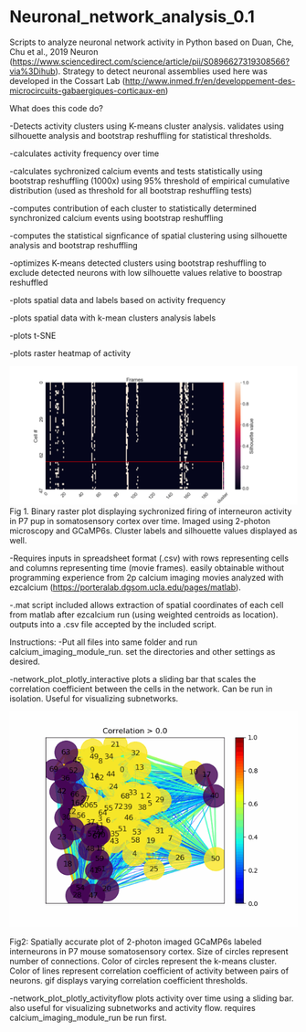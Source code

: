 # Neuronal_network_analysis_0.1
Scripts to analyze neuronal network activity in Python based on Duan, Che, Chu et al., 2019 Neuron (https://www.sciencedirect.com/science/article/pii/S0896627319308566?via%3Dihub). Strategy to detect neuronal assemblies used here was developed in the Cossart Lab (http://www.inmed.fr/en/developpement-des-microcircuits-gabaergiques-corticaux-en)

What does this code do?


-Detects activity clusters using K-means cluster analysis. validates using silhouette analysis and bootstrap reshuffling for statistical thresholds. 

-calculates activity frequency over time

-calculates sychronized calcium events and tests statistically using bootstrap reshuffling (1000x) using 95% threshold of empirical cumulative distribution (used as threshold for all bootstrap reshuffling tests)

-computes contribution of each cluster to statistically determined synchronized calcium events using bootstrap reshuffling

-computes the statistical signficance of spatial clustering using silhouette analysis and bootstrap reshuffling

-optimizes K-means detected clusters using bootstrap reshuffling to exclude detected neurons with low silhouette values relative to boostrap reshuffled

-plots spatial data and labels based on activity frequency

-plots spatial data with k-mean clusters analysis labels

-plots t-SNE 

-plots raster heatmap of activity 


![Heatmap of deconvolved df/f activity over time](Figure_1.png)
Fig 1. Binary raster plot displaying sychronized firing of interneuron activity in P7 pup in somatosensory cortex over time. Imaged using 2-photon microscopy and GCaMP6s. Cluster labels and silhouette values displayed as well.

-Requires inputs in spreadsheet format (.csv) with rows representing cells and columns representing time (movie frames). easily obtainable without programming experience from 2p calcium imaging movies analyzed with ezcalcium (https://porteralab.dgsom.ucla.edu/pages/matlab). 

-.mat script included allows extraction of spatial coordinates of each cell from matlab after ezcalcium run (using weighted centroids as location). outputs into a .csv file accepted by the included script.

Instructions:
-Put all files into same folder and run calcium_imaging_module_run. set the directories and other settings as desired.

-network_plot_plotly_interactive plots a sliding bar that scales the correlation coefficient between the cells in the network. Can be run in isolation. Useful for visualizing subnetworks.  

![Neuronal network analysis of 2-photon imaging P7 mouse expressing GCaMP-6s](test.gif)

Fig2: Spatially accurate plot of 2-photon imaged GCaMP6s labeled interneurons in P7 mouse somatosensory cortex. Size of circles represent number of connections. Color of circles represent the k-means cluster. Color of lines represent correlation coefficient of activity between pairs of neurons. gif displays varying correlation coefficient thresholds.

-network_plot_plotly_activityflow plots activity over time using a sliding bar. also useful for visualizing subnetworks and activity flow. requires calcium_imaging_module_run be run first. 


